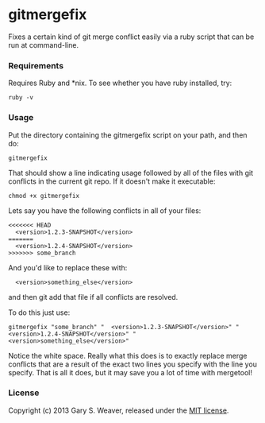 gitmergefix
=====

Fixes a certain kind of git merge conflict easily via a ruby script that can be run at command-line.

### Requirements

Requires Ruby and *nix. To see whether you have ruby installed, try:

    ruby -v

### Usage

Put the directory containing the gitmergefix script on your path, and then do:

    gitmergefix

That should show a line indicating usage followed by all of the files with git conflicts in the current git repo. If it doesn't make it executable:

    chmod +x gitmergefix

Lets say you have the following conflicts in all of your files:

    <<<<<<< HEAD
      <version>1.2.3-SNAPSHOT</version>
    =======
      <version>1.2.4-SNAPSHOT</version>
    >>>>>>> some_branch

And you'd like to replace these with:

      <version>something_else</version>

and then git add that file if all conflicts are resolved.

To do this just use:

    gitmergefix "some_branch" "  <version>1.2.3-SNAPSHOT</version>" "  <version>1.2.4-SNAPSHOT</version>" "  <version>something_else</version>"

Notice the white space. Really what this does is to exactly replace merge conflicts that are a result of the exact two lines you specify with the line you specify. That is all it does, but it may save you a lot of time with mergetool!

### License

Copyright (c) 2013 Gary S. Weaver, released under the [MIT license][lic].

[lic]: http://github.com/garysweaver/gitmergetool/blob/master/LICENSE